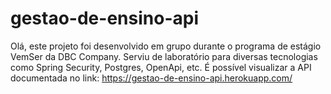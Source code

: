 # gestao-de-ensino-api
Olá, este projeto foi desenvolvido em grupo durante o programa de estágio VemSer da DBC Company.
Serviu de laboratório para diversas tecnologias como Spring Security, Postgres, OpenApi, etc.
É possível visualizar a API documentada no link: https://gestao-de-ensino-api.herokuapp.com/
